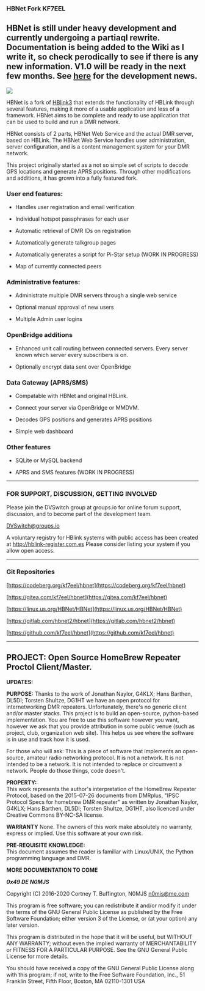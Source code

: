 ### HBNet Fork KF7EEL

## HBNet is still under heavy development and currently undergoing a partiaql rewrite. Documentation is being added to the Wiki as I write it, so check perodically to see if there is any new information. V1.0 will be ready in the next few months. See [here](https://github.com/kf7eel/hbnet/discussions/33) for the development news.

![ ](https://raw.githubusercontent.com/kf7eel/hblink3/hbnet/HBNet.png  "Logo")

HBNet is a fork of [HBlink3](https://github.com/HBLink-org/hblink3) that extends the functionality of HBLink through several features, making it more of a usable application and less of a framework. HBNet aims to be complete and ready to use application that can be used to build and run a DMR network.

HBNet consists of 2 parts, HBNet Web Service and the actual DMR server, based on HBLink. The HBNet Web Service handles user administration, server configuration, and is a content management system for your DMR network.

This project originally started as a not so simple set of scripts to decode GPS locations and generate APRS positions. Through other modifications and additions, it has grown into a fully featured fork.


### User end features:

* Handles user registration and email verification

* Individual hotspot passphrases for each user

* Automatic retrieval of DMR IDs on registration

* Automatically generate talkgroup pages

* Automatically generates a script for Pi-Star setup (WORK IN PROGRESS)

* Map of currently connected peers


### Administrative features:

* Administrate multiple DMR servers through a single web service

* Optional manual approval of new users

* Multiple Admin user logins


### OpenBridge additions

* Enhanced unit call routing between connected servers. Every server known which server every subscribers is on.

* Optionally encrypt data sent over OpenBridge


### Data Gateway (APRS/SMS)

* Compatable with HBNet and original HBLink.

* Connect your server via OpenBridge or MMDVM.

* Decodes GPS positions and generates APRS positions

* Simple web dashboard



### Other features

* SQLite or MySQL backend

* APRS and SMS features (WORK IN PROGRESS)

---
### FOR SUPPORT, DISCUSSION, GETTING INVOLVED ###

Please join the DVSwitch group at groups.io for online forum support, discussion, and to become part of the development team.

DVSwitch@groups.io 

A voluntary registry for HBlink systems with public access has been created at http://hblink-register.com.es Please consider listing your system if you allow open access.

---

### Git Repositories

[https://codeberg.org/kf7eel/hbnet](https://codeberg.org/kf7eel/hbnet)

[https://gitea.com/kf7eel/hbnet](https://gitea.com/kf7eel/hbnet)

[https://linux.us.org/HBNet/HBNet](https://linux.us.org/HBNet/HBNet)

[https://gitlab.com/hbnet2/hbnet](https://gitlab.com/hbnet2/hbnet)

[https://github.com/kf7eel/hbnet](https://github.com/kf7eel/hbnet) 



---
## PROJECT: Open Source HomeBrew Repeater Proctol Client/Master. ##

**UPDATES:**

**PURPOSE:** Thanks to the work of Jonathan Naylor, G4KLX; Hans Barthen, DL5DI; Torsten Shultze, DG1HT we have an open protocol for internetworking DMR repeaters. Unfortunately, there's no generic client and/or master stacks. This project is to build an open-source, python-based implementation. You are free to use this software however you want, however we ask that you provide attribution in some public venue (such as project, club, organization web site). This helps us see where the software is in use and track how it is used.

For those who will ask: This is a piece of software that implements an open-source, amateur radio networking protocol. It is not a network. It is not intended to be a network. It is not intended to replace or circumvent a network. People do those things, code doesn't.
  
**PROPERTY:**  
This work represents the author's interpretation of the HomeBrew Repeater Protocol, based on the 2015-07-26 documents from DMRplus, "IPSC Protocol Specs for homebrew DMR repeater" as written by Jonathan Naylor, G4KLX; Hans Barthen, DL5DI; Torsten Shultze, DG1HT, also licenced under Creative Commons BY-NC-SA license.

**WARRANTY**
None. The owners of this work make absolutely no warranty, express or implied. Use this software at your own risk.

**PRE-REQUISITE KNOWLEDGE:**  
This document assumes the reader is familiar with Linux/UNIX, the Python programming language and DMR.  

**MORE DOCUMENTATION TO COME**

***0x49 DE N0MJS***

Copyright (C) 2016-2020 Cortney T. Buffington, N0MJS n0mjs@me.com

This program is free software; you can redistribute it and/or modify it under the terms of the GNU General Public License as published by the Free Software Foundation; either version 3 of the License, or (at your option) any later version.

This program is distributed in the hope that it will be useful, but WITHOUT ANY WARRANTY; without even the implied warranty of MERCHANTABILITY or FITNESS FOR A PARTICULAR PURPOSE. See the GNU General Public License for more details.

You should have received a copy of the GNU General Public License along with this program; if not, write to the Free Software Foundation, Inc., 51 Franklin Street, Fifth Floor, Boston, MA 02110-1301 USA
